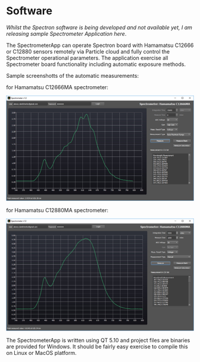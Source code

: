 # Software

*Whilst the Spectron software is being developed and not available yet, I am releasing sample Spectrometer Application here*. 

The SpectrometerApp can operate Spectron board with Hamamatsu C12666 or C12880 sensors remotely via Particle cloud and fully control the Spectrometer operational parameters. The application exercise all Spectrometer board functionality including automatic exposure methods.

Sample screenshotts of the automatic measurements:

for Hamamatsu C12666MA spectrometer:

![C1266](common/images/Spectrometer.jpg) 

for Hamamatsu C12880MA spectrometer:

![C1288](common/images/Spectrometer2.jpg) 

The SpectrometerApp is written using QT 5.10 and project files are binaries are provided for Windows. It should be fairly easy exercise to compile this on Linux or MacOS platform.
